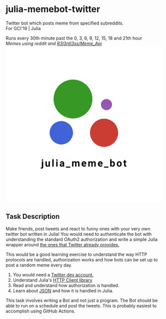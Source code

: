 
# julia-memebot-twitter

Twitter bot which posts meme from specified subreddits. <br>For GCI'19 | Julia

Runs every 30th minute past the 0, 3, 6, 9, 12, 15, 18 and 21th hour <br>
*Memes using reddit and [R3l3ntl3ss/Meme_Api](https://github.com/R3l3ntl3ss/Meme_Api)*![Bot Logo](logo.png)

## Task Description

Make friends, post tweets and react to funny ones with your very own twitter bot written in Julia! You would need to authenticate the bot with understanding the standard OAuth2 authorization and write a simple Julia wrapper around [the ones that Twitter already provides.](https://developer.twitter.com/en/docs/tweets/post-and-engage/overview)

This would be a good learning exercise to understand the way HTTP protocols are handled, authorization works and how bots can be set up to post a random meme every day.

1. You would need a [Twitter dev account.](https://developer.twitter.com/en/apply-for-access)
2. Understand Julia's [HTTP Client library](https://github.com/JuliaWeb/HTTP.jl)
3. Read and understand how authorization is handled.
4. Learn about [JSON](https://github.com/JuliaIO/JSON.jl) and how it is handled in Julia.

This task involves writing a Bot and not just a program. The Bot should be able to run on a schedule and post the tweets. This is probably easiest to accomplish using GitHub Actions.
